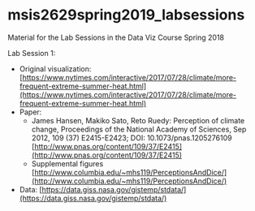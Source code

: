 # msis2629spring2019_labsessions
Material for the Lab Sessions in the Data Viz Course Spring 2018

Lab Session 1:
* Original visualization: [https://www.nytimes.com/interactive/2017/07/28/climate/more-frequent-extreme-summer-heat.html](https://www.nytimes.com/interactive/2017/07/28/climate/more-frequent-extreme-summer-heat.html)
* Paper: 
  + James Hansen, Makiko Sato, Reto Ruedy: Perception of climate change, Proceedings of the National Academy of Sciences, Sep 2012, 109 (37) E2415-E2423; DOI: 10.1073/pnas.1205276109 [http://www.pnas.org/content/109/37/E2415](http://www.pnas.org/content/109/37/E2415)
  + Supplemental figures [http://www.columbia.edu/~mhs119/PerceptionsAndDice/](http://www.columbia.edu/~mhs119/PerceptionsAndDice/)
* Data: [https://data.giss.nasa.gov/gistemp/stdata/](https://data.giss.nasa.gov/gistemp/stdata/)
